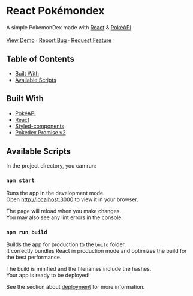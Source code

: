 <br />
<p >
  <h1 >
  React Pokémondex
  </h1>

  <p >
  A simple PokemonDex made with <a href="https://react.dev/">React</a> & <a href="https://pokeapi.co/">PokéAPI</a>
    <br />
    <br />
    <a href="https://alainjason.github.io/PokemonDex/">View Demo</a>
    ·
    <a href="https://github.com/AlainJason/PokemonDex/issues">Report Bug</a>
    ·
    <a href="https://github.com/AlainJason/PokemonDex/issues">Request Feature</a>
  </p>
</p>

## Table of Contents
- [Built With](#built-with)
- [Available Scripts](#available-scripts)



## Built With

- [PokéAPI](https://pokeapi.co/)
- [React](https://reactjs.org/)
- [Styled-components](https://styled-components.com/)
- [Pokedex Promise v2](https://github.com/PokeAPI/pokedex-promise-v2) 


## Available Scripts

In the project directory, you can run:

### `npm start`

Runs the app in the development mode.\
Open [http://localhost:3000](http://localhost:3000) to view it in your browser.

The page will reload when you make changes.\
You may also see any lint errors in the console.

### `npm run build`

Builds the app for production to the `build` folder.\
It correctly bundles React in production mode and optimizes the build for the best performance.

The build is minified and the filenames include the hashes.\
Your app is ready to be deployed!

See the section about [deployment](https://facebook.github.io/create-react-app/docs/deployment) for more information.



